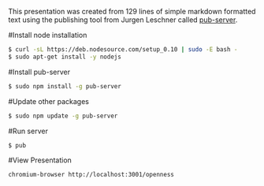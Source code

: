 This presentation was created from 129 lines of simple markdown formatted text using the publishing tool from Jurgen Leschner called [pub-server](https://github.com/jldec).  

#Install node installation  
```sh  
$ curl -sL https://deb.nodesource.com/setup_0.10 | sudo -E bash -
$ sudo apt-get install -y nodejs
```

#Install pub-server  
```sh  
$ sudo npm install -g pub-server  
```

#Update other packages 
```sh  
$ sudo npm update -g pub-server
```

#Run server  
```sh  
$ pub
```

#View Presentation  
```sh  
chromium-browser http://localhost:3001/openness
```


